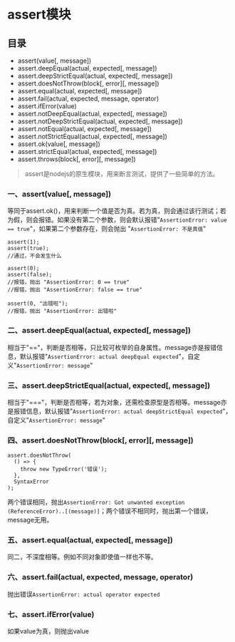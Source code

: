 # assert模块

## 目录

- assert(value[, message])
- assert.deepEqual(actual, expected[, message])
- assert.deepStrictEqual(actual, expected[, message])
- assert.doesNotThrow(block[, error][, message])
- assert.equal(actual, expected[, message])
- assert.fail(actual, expected, message, operator)
- assert.ifError(value)
- assert.notDeepEqual(actual, expected[, message])
- assert.notDeepStrictEqual(actual, expected[, message])
- assert.notEqual(actual, expected[, message])
- assert.notStrictEqual(actual, expected[, message])
- assert.ok(value[, message])
- assert.strictEqual(actual, expected[, message])
- assert.throws(block[, error][, message])

> assert是nodejs的原生模块，用来断言测试，提供了一些简单的方法。

### 一、assert(value[, message])

等同于assert.ok()，用来判断一个值是否为真。若为真，则会通过该行测试；若为假，则会报错。如果没有第二个参数，则会默认报错"`AssertionError: value == true`"，如果第二个参数存在，则会抛出 "`AssertionError: 不是真值`"

	assert(1);
	assert(true);
	//通过，不会发生什么

	assert(0);
	assert(false);
	//报错，抛出 "AssertionError: 0 == true"
	//报错，抛出 "AssertionError: false == true"

	assert(0, "出错啦");
	//报错，抛出 "AssertionError: 出错啦"


### 二、assert.deepEqual(actual, expected[, message])

相当于"=="，判断是否相等，只比较可枚举的自身属性。message亦是报错信息，默认报错"`AssertionError: actual deepEqual expected`"，自定义"`AssertionError: message`"


### 三、assert.deepStrictEqual(actual, expected[, message])

相当于"==="，判断是否相等，若为对象，还需检查原型是否相等。message亦是报错信息，默认报错"`AssertionError: actual deepStrictEqual expected`"，自定义"`AssertionError: message`"


### 四、assert.doesNotThrow(block[, error][, message])
	
	assert.doesNotThrow(
	  () => {
	    throw new TypeError('错误');
	  },
	  SyntaxError
	);

两个错误相同，抛出`AssertionError: Got unwanted exception (ReferenceError)..[(message)]`；两个错误不相同时，抛出第一个错误，message无用。


### 五、assert.equal(actual, expected[, message])

同二，不深度相等。例如不同对象即使值一样也不等。


### 六、assert.fail(actual, expected, message, operator)

抛出错误`AssertionError: actual operator expected`


### 七、assert.ifError(value)

如果value为真，则抛出value



	


	
